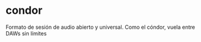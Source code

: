 # condor
Formato de sesión de audio abierto y universal. Como el cóndor, vuela entre DAWs sin límites
